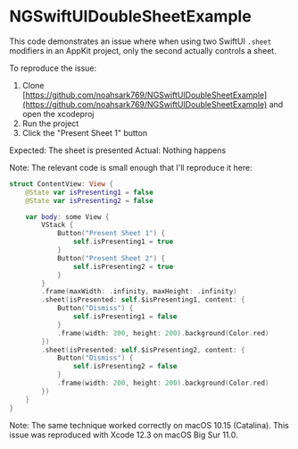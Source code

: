 # NGSwiftUIDoubleSheetExample
This code demonstrates an issue where when using two SwiftUI `.sheet` modifiers in an AppKit project, only the second actually controls a sheet.

To reproduce the issue:

1. Clone [https://github.com/noahsark769/NGSwiftUIDoubleSheetExample](https://github.com/noahsark769/NGSwiftUIDoubleSheetExample) and open the xcodeproj
2. Run the project
3. Click the "Present Sheet 1" button

Expected: The sheet is presented
Actual: Nothing happens

Note: The relevant code is small enough that I'll reproduce it here:

```swift
struct ContentView: View {
    @State var isPresenting1 = false
    @State var isPresenting2 = false

    var body: some View {
        VStack {
            Button("Present Sheet 1") {
                self.isPresenting1 = true
            }
            Button("Present Sheet 2") {
                self.isPresenting2 = true
            }
        }
        .frame(maxWidth: .infinity, maxHeight: .infinity)
        .sheet(isPresented: self.$isPresenting1, content: {
            Button("Dismiss") {
                self.isPresenting1 = false
            }
            .frame(width: 200, height: 200).background(Color.red)
        })
        .sheet(isPresented: self.$isPresenting2, content: {
            Button("Dismiss") {
                self.isPresenting2 = false
            }
            .frame(width: 200, height: 200).background(Color.red)
        })
    }
}
```

Note: The same technique worked correctly on macOS 10.15 (Catalina). This issue was reproduced with Xcode 12.3 on macOS Big Sur 11.0.
